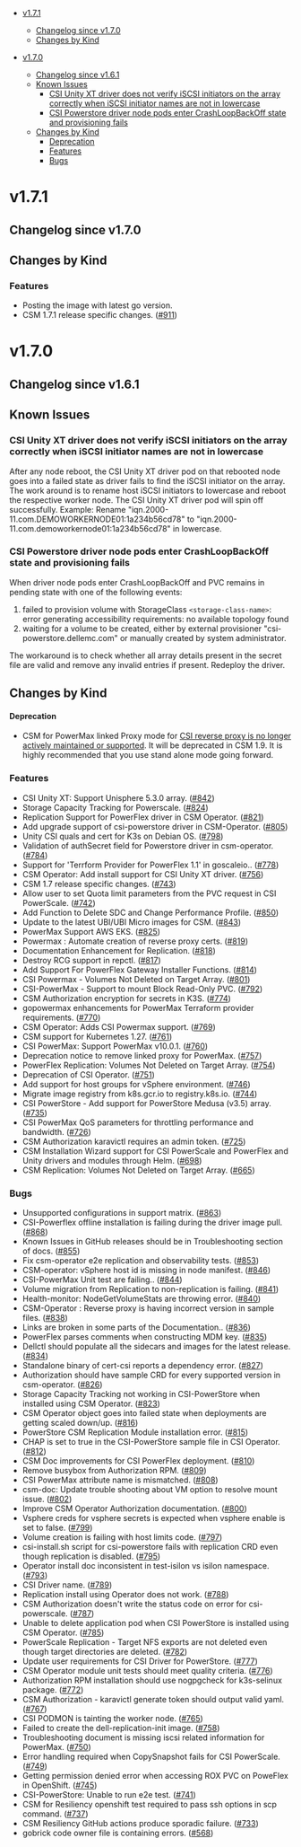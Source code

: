 - [v1.7.1](#v171)
  - [Changelog since v1.7.0](#changelog-since-v170)
  - [Changes by Kind](#changes-by-kind)
    
- [v1.7.0](#v170)
  - [Changelog since v1.6.1](#changelog-since-v161)
  - [Known Issues](#known-issues)
    - [CSI Unity XT driver does not verify iSCSI initiators on the array correctly when iSCSI initiator names are not in lowercase](#csi-unity-xt-driver-does-not-verify-iscsi-initiators-on-the-array-correctly-when-iscsi-initiator-names-are-not-in-lowercase) 
    - [CSI Powerstore driver node pods enter CrashLoopBackOff state and provisioning fails](#csi-powerstore-driver-node-pods-enter-crashloopbackoff-state-and-provisioning-fails)
  - [Changes by Kind](#changes-by-kind)
    - [Deprecation](#deprecation) 
    - [Features](#features)
    - [Bugs](#bugs)

# v1.7.1

## Changelog since v1.7.0

## Changes by Kind

### Features 
- Posting the image with latest go version.
- CSM 1.7.1 release specific changes. ([#911](https://github.com/dell/csm/issues/911))

# v1.7.0 

## Changelog since v1.6.1 

## Known Issues

### CSI Unity XT driver does not verify iSCSI initiators on the array correctly when iSCSI initiator names are not in lowercase 

After any node reboot, the CSI Unity XT driver pod on that rebooted node goes into a failed state as driver fails to find the iSCSI initiator on the array. The work around is to rename host iSCSI initiators to lowercase and reboot the respective worker node. The CSI Unity XT driver pod will spin off successfully. Example: Rename "iqn.2000-11.com.DEMOWORKERNODE01:1a234b56cd78" to "iqn.2000-11.com.demoworkernode01:1a234b56cd78" in lowercase. 

### CSI Powerstore driver node pods enter CrashLoopBackOff state and provisioning fails

When driver node pods enter CrashLoopBackOff and PVC remains in pending state with one of the following events:
  1. failed to provision volume with StorageClass `<storage-class-name>`: error generating accessibility requirements: no available topology found
  2. waiting for a volume to be created, either by external provisioner "csi-powerstore.dellemc.com" or manually created by system administrator. 

The workaround is to check whether all array details present in the secret file are valid and remove any invalid entries if present. Redeploy the driver.

## Changes by Kind 

#### Deprecation

- CSM for PowerMax linked Proxy mode for [CSI reverse proxy is no longer actively maintained or supported](https://dell.github.io/csm-docs/csm-docs/docs/csidriver/release/powermax/). It will be deprecated in CSM 1.9. It is highly recommended that you use stand alone mode going forward.

### Features 

- CSI Unity XT: Support Unisphere 5.3.0 array. ([#842](https://github.com/dell/csm/issues/842))
- Storage Capacity Tracking for Powerscale. ([#824](https://github.com/dell/csm/issues/824))
- Replication Support for PowerFlex driver in CSM Operator. ([#821](https://github.com/dell/csm/issues/821))
- Add upgrade support of csi-powerstore driver in CSM-Operator. ([#805](https://github.com/dell/csm/issues/805))
- Unity CSI quals and cert for K3s on Debian OS. ([#798](https://github.com/dell/csm/issues/798))
- Validation of authSecret field for Powerstore driver in csm-operator. ([#784](https://github.com/dell/csm/issues/784))
- Support for 'Terrform Provider for PowerFlex 1.1' in goscaleio.. ([#778](https://github.com/dell/csm/issues/778))
- CSM Operator: Add install support for CSI Unity XT driver. ([#756](https://github.com/dell/csm/issues/756))
- CSM 1.7 release specific changes. ([#743](https://github.com/dell/csm/issues/743))
- Allow user to set Quota limit parameters from the PVC request in CSI PowerScale. ([#742](https://github.com/dell/csm/issues/742))
- Add Function to Delete SDC and Change Performance Profile. ([#850](https://github.com/dell/csm/issues/850))
- Update to the latest UBI/UBI Micro images for CSM. ([#843](https://github.com/dell/csm/issues/843))
- PowerMax Support AWS EKS. ([#825](https://github.com/dell/csm/issues/825))
- Powermax : Automate creation of reverse proxy certs. ([#819](https://github.com/dell/csm/issues/819))
- Documentation Enhancement for Replication. ([#818](https://github.com/dell/csm/issues/818))
- Destroy RCG support in repctl. ([#817](https://github.com/dell/csm/issues/817))
- Add Support For PowerFlex Gateway Installer Functions. ([#814](https://github.com/dell/csm/issues/814))
- CSI Powermax - Volumes Not Deleted on Target Array. ([#801](https://github.com/dell/csm/issues/801))
- CSI-PowerMax - Support to mount Block Read-Only PVC. ([#792](https://github.com/dell/csm/issues/792))
- CSM Authorization encryption for secrets in K3S. ([#774](https://github.com/dell/csm/issues/774))
- gopowermax enhancements for PowerMax Terraform provider requirements. ([#770](https://github.com/dell/csm/issues/770))
- CSM Operator: Adds CSI Powermax support. ([#769](https://github.com/dell/csm/issues/769))
- CSM support for Kubernetes 1.27. ([#761](https://github.com/dell/csm/issues/761))
- CSI PowerMax: Support PowerMax v10.0.1. ([#760](https://github.com/dell/csm/issues/760))
- Deprecation notice to remove linked proxy for PowerMax. ([#757](https://github.com/dell/csm/issues/757))
- PowerFlex Replication: Volumes Not Deleted on Target Array. ([#754](https://github.com/dell/csm/issues/754))
- Deprecation of CSI Operator. ([#751](https://github.com/dell/csm/issues/751))
- Add support for host groups for vSphere environment. ([#746](https://github.com/dell/csm/issues/746))
- Migrate image registry from k8s.gcr.io to  registry.k8s.io. ([#744](https://github.com/dell/csm/issues/744))
- CSI PowerStore - Add support for PowerStore Medusa (v3.5) array. ([#735](https://github.com/dell/csm/issues/735))
- CSI PowerMax QoS parameters for throttling performance and bandwidth. ([#726](https://github.com/dell/csm/issues/726))
- CSM Authorization karavictl requires an admin token. ([#725](https://github.com/dell/csm/issues/725))
- CSM Installation Wizard support for CSI PowerScale and PowerFlex and Unity drivers and modules through Helm. ([#698](https://github.com/dell/csm/issues/698))
- CSM Replication: Volumes Not Deleted on Target Array. ([#665](https://github.com/dell/csm/issues/665))

### Bugs 

- Unsupported configurations in support matrix. ([#863](https://github.com/dell/csm/issues/863))
- CSI-Powerflex offline installation is failing during the driver image pull. ([#868](https://github.com/dell/csm/issues/868))
- Known Issues in GitHub releases should be in Troubleshooting section of docs. ([#855](https://github.com/dell/csm/issues/855))
- Fix csm-operator e2e replication and observability tests. ([#853](https://github.com/dell/csm/issues/853))
- CSM-operator: vSphere host id is missing in node manifest. ([#846](https://github.com/dell/csm/issues/846))
- CSI-PowerMax Unit test are failing.. ([#844](https://github.com/dell/csm/issues/844))
- Volume migration from Replication to non-replication is failing. ([#841](https://github.com/dell/csm/issues/841))
- Health-monitor: NodeGetVolumeStats are throwing error. ([#840](https://github.com/dell/csm/issues/840))
- CSM-Operator : Reverse proxy is having incorrect version in sample files. ([#838](https://github.com/dell/csm/issues/838))
- Links are broken in some parts of the Documentation.. ([#836](https://github.com/dell/csm/issues/836))
- PowerFlex parses comments when constructing MDM key. ([#835](https://github.com/dell/csm/issues/835))
- Dellctl should populate all the sidecars and images for the latest release. ([#834](https://github.com/dell/csm/issues/834))
- Standalone binary of cert-csi reports a dependency error. ([#827](https://github.com/dell/csm/issues/827))
- Authorization should have sample CRD for every supported version in csm-operator. ([#826](https://github.com/dell/csm/issues/826))
- Storage Capacity Tracking not working in CSI-PowerStore when installed using CSM Operator. ([#823](https://github.com/dell/csm/issues/823))
- CSM Operator object goes into failed state when deployments are getting scaled down/up. ([#816](https://github.com/dell/csm/issues/816))
- PowerStore CSM Replication Module installation error. ([#815](https://github.com/dell/csm/issues/815))
- CHAP is set to true in the CSI-PowerStore sample file in CSI Operator. ([#812](https://github.com/dell/csm/issues/812))
- CSM Doc improvements for CSI PowerFlex deployment. ([#810](https://github.com/dell/csm/issues/810))
- Remove busybox from Authorization RPM. ([#809](https://github.com/dell/csm/issues/809))
- CSI PowerMax attribute name is mismatched. ([#808](https://github.com/dell/csm/issues/808))
- csm-doc: Update trouble shooting about VM option to resolve mount issue. ([#802](https://github.com/dell/csm/issues/802))
- Improve CSM Operator Authorization documentation. ([#800](https://github.com/dell/csm/issues/800))
- Vsphere creds for vsphere secrets is expected when vsphere enable is set to false. ([#799](https://github.com/dell/csm/issues/799))
- Volume creation is failing with host limits code. ([#797](https://github.com/dell/csm/issues/797))
- csi-install.sh script for csi-powerstore fails with replication CRD even though replication is disabled. ([#795](https://github.com/dell/csm/issues/795))
- Operator install doc inconsistent in test-isilon vs isilon namespace. ([#793](https://github.com/dell/csm/issues/793))
- CSI Driver name. ([#789](https://github.com/dell/csm/issues/789))
- Replication install using Operator does not work. ([#788](https://github.com/dell/csm/issues/788))
- CSM Authorization doesn't write the status code on error for csi-powerscale. ([#787](https://github.com/dell/csm/issues/787))
- Unable to delete application pod when CSI PowerStore is installed using CSM Operator. ([#785](https://github.com/dell/csm/issues/785))
- PowerScale Replication - Target NFS exports are not deleted even though target directories are deleted. ([#782](https://github.com/dell/csm/issues/782))
- Update user requirements for CSI Driver for PowerStore. ([#777](https://github.com/dell/csm/issues/777))
- CSM Operator module unit tests should meet quality criteria. ([#776](https://github.com/dell/csm/issues/776))
- Authorization RPM installation should use nogpgcheck for k3s-selinux package. ([#772](https://github.com/dell/csm/issues/772))
- CSM Authorization - karavictl generate token should output valid yaml. ([#767](https://github.com/dell/csm/issues/767))
- CSI PODMON is tainting the worker node. ([#765](https://github.com/dell/csm/issues/765))
- Failed to create the dell-replication-init  image. ([#758](https://github.com/dell/csm/issues/758))
- Troubleshooting document is missing iscsi related information for PowerMax. ([#750](https://github.com/dell/csm/issues/750))
- Error handling required when CopySnapshot fails for CSI PowerScale. ([#749](https://github.com/dell/csm/issues/749))
- Getting permission denied error when accessing ROX PVC on PoweFlex in OpenShift. ([#745](https://github.com/dell/csm/issues/745))
- CSI-PowerStore: Unable to run e2e test. ([#741](https://github.com/dell/csm/issues/741))
- CSM for Resiliency openshift test required to pass ssh options in scp command. ([#737](https://github.com/dell/csm/issues/737))
- CSM Resiliency GitHub actions produce sporadic failure. ([#733](https://github.com/dell/csm/issues/733))
- gobrick code owner file is containing errors. ([#568](https://github.com/dell/csm/issues/568))

